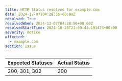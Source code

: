 ```yaml
---
title: HTTP Status resolved for example.com
date: 2024-12-07T04:28:56+00:00Z
resolved: True
resolvedWhen: 2024-12-07T04:28:56+00:00Z
resolvedStartTime: 2024-10-25T21:09:43.191474+00:00
severity: notice
affected:
  - example.com
section: issue
---
```


| Expected Statuses | Actual Status  |
|-------------------|----------------|
| 200, 301, 302 | 200 |
